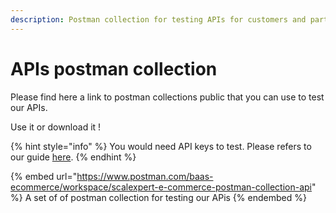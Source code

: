 ```yaml
---
description: Postman collection for testing APIs for customers and partners
---
```


# APIs postman collection

Please find here a link to postman collections public that you can use to test our APIs.

Use it or download it !

{% hint style="info" %}
You would need API keys to test.  Please refers to our guide [here](../../../developers-docs/before-you-start/api-key.md).
{% endhint %}

{% embed url="https://www.postman.com/baas-ecommerce/workspace/scalexpert-e-commerce-postman-collection-api" %}
A set of of postman collection for testing our APis
{% endembed %}

